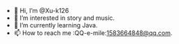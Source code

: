 - 👋 Hi, I’m @Xu-k126
- 👀 I’m interested in story and music.
- 🌱 I’m currently learning Java.
- 📫 How to reach me :QQ-e-mile:1583664848@qq.com.

<!---
Xu-k126/Xu-k126 is a ✨ special ✨ repository because its `README.md` (this file) appears on your GitHub profile.
You can click the Preview link to take a look at your changes.
--->
